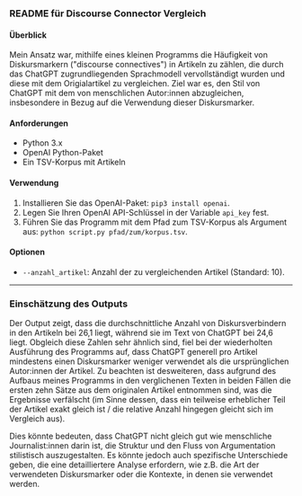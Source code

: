### README für Discourse Connector Vergleich

#### Überblick

Mein Ansatz war, mithilfe eines kleinen Programms die Häufigkeit von Diskursmarkern ("discourse connectives") in Artikeln zu zählen, die durch das ChatGPT zugrundliegenden Sprachmodell vervollständigt wurden und diese mit dem Origialartikel zu vergleichen. Ziel war es, den Stil von ChatGPT mit dem von menschlichen Autor:innen abzugleichen, insbesondere in Bezug auf die Verwendung dieser Diskursmarker.

#### Anforderungen

- Python 3.x
- OpenAI Python-Paket
- Ein TSV-Korpus mit Artikeln

#### Verwendung

1. Installieren Sie das OpenAI-Paket: `pip3 install openai`.
2. Legen Sie Ihren OpenAI API-Schlüssel in der Variable `api_key` fest.
3. Führen Sie das Programm mit dem Pfad zum TSV-Korpus als Argument aus: `python script.py pfad/zum/korpus.tsv`.

#### Optionen

- `--anzahl_artikel`: Anzahl der zu vergleichenden Artikel (Standard: 10).

---

### Einschätzung des Outputs

Der Output zeigt, dass die durchschnittliche Anzahl von Diskursverbindern in den Artikeln bei 26,1 liegt, während sie im Text von ChatGPT bei 24,6 liegt. Obgleich diese Zahlen sehr ähnlich sind, fiel bei der wiederholten Ausführung des Programms auf, dass ChatGPT generell pro Artikel mindestens einen Diskursmarker weniger verwendet als die ursprünglichen Autor:innen der Artikel. Zu beachten ist desweiteren, dass aufgrund des Aufbaus meines Programms in den verglichenen Texten in beiden Fällen die ersten zehn Sätze aus dem originalen Artikel entnommen sind, was die Ergebnisse verfälscht (im Sinne dessen, dass ein teilweise erheblicher Teil der Artikel exakt gleich ist / die relative Anzahl hingegen gleicht sich im Vergleich aus). 

Dies könnte bedeuten, dass ChatGPT nicht gleich gut wie menschliche Journalist:innen darin ist, die Struktur und den Fluss von Argumentation stilistisch auszugestalten. Es könnte jedoch auch spezifische Unterschiede geben, die eine detailliertere Analyse erfordern, wie z.B. die Art der verwendeten Diskursmarker oder die Kontexte, in denen sie verwendet werden.
